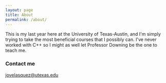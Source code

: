 ```yaml
---
layout: page
title: About
permalink: /about/
---
```


This is my last year here at the University of Texas-Austin, and I'm simply trying to take the most beneficial courses that I possibly can. I've never worked with C++ so I might as well let Professor Downing be the one to teach me.

### Contact me

[jovelasquez@utexas.edu](mailto:jovelasquez@utexas.edu)
